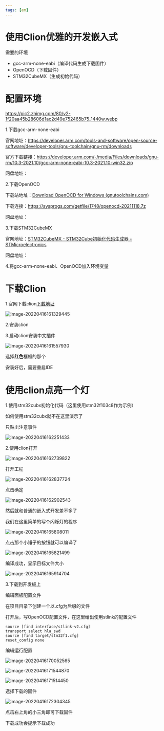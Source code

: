 ```yaml
---
tags: [em]
---
```


# 使用Clion优雅的开发嵌入式

需要的环境

- gcc-arm-none-eabi（编译代码生成下载固件）
- OpenOCD（下载固件）
- STM32CubeMX（生成初始代码）

# 配置环境

https://pic2.zhimg.com/80/v2-1f20aa45b28606d1ac2d49e752465b75_1440w.webp

1.下载gcc-arm-none-eabi

官网地址：https://developer.arm.com/tools-and-software/open-source-software/developer-tools/gnu-toolchain/gnu-rm/downloads

官方下载链接：https://developer.arm.com/-/media/Files/downloads/gnu-rm/10.3-2021.10/gcc-arm-none-eabi-10.3-2021.10-win32.zip

网盘地址：

2.下载OpenOCD

下载站地址：[Download OpenOCD for Windows (gnutoolchains.com)](https://gnutoolchains.com/arm-eabi/openocd/)

下载连接：https://sysprogs.com/getfile/1748/openocd-20211118.7z

网盘地址：

3.下载STM32CubeMX

官网地址：[STM32CubeMX - STM32Cube初始化代码生成器 - STMicroelectronics](https://www.st.com/zh/development-tools/stm32cubemx.html)

网盘地址：

4.将gcc-arm-none-eabi、OpenOCD加入环境变量

# 下载Clion

1.官网下载clion[下载地址](https://www.jetbrains.com/zh-cn/clion/download/download-thanks.html?platform=windows)

![image-20220416161329445](http://picture.luckstare.ltd/202204161613607.png)

2.安装clion

3.启动clion安装中文插件

![image-20220416161557930](http://picture.luckstare.ltd/202204161615000.png)

选择**红色**框框的那个

安装好后，需要重启IDE

# 使用clion点亮一个灯

1.使用stm32cubx初始化代码（这里使用stm32f103c8作为示例）

如何使用stm32cubx就不在这里演示了

只贴出注意事件

![image-20220416162251433](http://picture.luckstare.ltd/202204161622566.png)

2.使用clion打开

![image-20220416162739822](http://picture.luckstare.ltd/202204161627880.png)

打开工程

![image-20220416162837724](http://picture.luckstare.ltd/202204161628785.png)

点击确定

![image-20220416162902543](http://picture.luckstare.ltd/202204161629664.png)

然后就和普通的嵌入式开发差不多了

我们在这里简单的写个闪烁灯的程序

![image-20220416165808011](http://picture.luckstare.ltd/202204161658148.png)

点击那个小锤子的按钮就可以编译了

![image-20220416165821499](http://picture.luckstare.ltd/202204161658629.png)

编译成功，显示目标文件大小

![image-20220416165914704](http://picture.luckstare.ltd/202204161659831.png)

3.下载到开发板上

编辑面板配置文件

在项目目录下创建一个以.cfg为后缀的文件

打开后，写OpenOCD配置文件，在这里给出使用stlink的配置文件

```
source [find interface/stlink-v2.cfg]
transport select hla_swd
source [find target/stm32f1.cfg]
reset_config none
```

编辑运行配置

![image-20220416170052565](http://picture.luckstare.ltd/202204161700693.png)

![image-20220416171544870](http://picture.luckstare.ltd/202204161715940.png)

![image-20220416171514450](http://picture.luckstare.ltd/202204161715541.png)

选择下载的固件

![image-20220416172304345](http://picture.luckstare.ltd/202204161723424.png)

点击右上角的小三角即可下载固件

下载成功会提示下载成功
